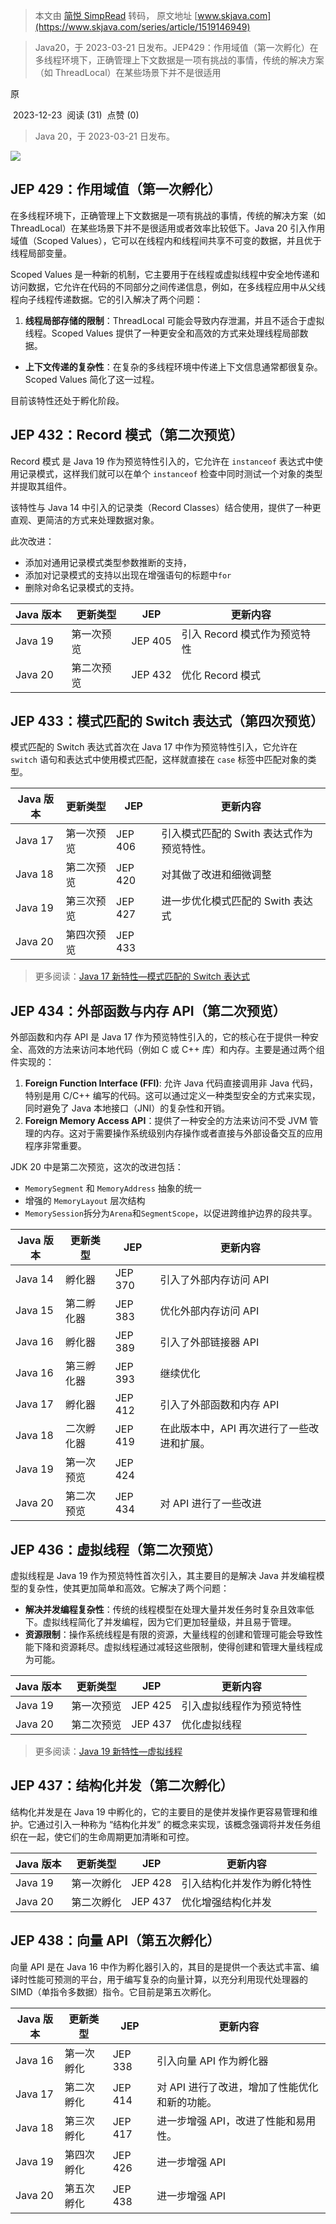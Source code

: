 > 本文由 [简悦 SimpRead](http://ksria.com/simpread/) 转码， 原文地址 [www.skjava.com](https://www.skjava.com/series/article/1519146949)

> Java20，于 2023-03-21 日发布。JEP429：作用域值（第一次孵化）在多线程环境下，正确管理上下文数据是一项有挑战的事情，传统的解决方案（如 ThreadLocal）在某些场景下并不是很适用

原

 2023-12-23  阅读 (31)  点赞 (0)

> Java 20，于 2023-03-21 日发布。

![](https://sike.skjava.com/java-features/202311301000001.png)

**JEP 429**：作用域值（第一次孵化）
-----------------------

在多线程环境下，正确管理上下文数据是一项有挑战的事情，传统的解决方案（如 ThreadLocal）在某些场景下并不是很适用或者效率比较低下。Java 20 引入作用域值（Scoped Values），它可以在线程内和线程间共享不可变的数据，并且优于线程局部变量。

Scoped Values 是一种新的机制，它主要用于在线程或虚拟线程中安全地传递和访问数据，它允许在代码的不同部分之间传递信息，例如，在多线程应用中从父线程向子线程传递数据。它的引入解决了两个问题：

1.  **线程局部存储的限制**：ThreadLocal 可能会导致内存泄漏，并且不适合于虚拟线程。Scoped Values 提供了一种更安全和高效的方式来处理线程局部数据。

*   **上下文传递的复杂性**：在复杂的多线程环境中传递上下文信息通常都很复杂。Scoped Values 简化了这一过程。

目前该特性还处于孵化阶段。

**JEP 432**：Record 模式（第二次预览）
----------------------------

Record 模式 是 Java 19 作为预览特性引入的，它允许在 `instanceof` 表达式中使用记录模式，这样我们就可以在单个 `instanceof` 检查中同时测试一个对象的类型并提取其组件。

该特性与 Java 14 中引入的记录类（Record Classes）结合使用，提供了一种更直观、更简洁的方式来处理数据对象。

此次改进：

*   添加对通用记录模式类型参数推断的支持，
*   添加对记录模式的支持以出现在增强语句的标题中`for`
*   删除对命名记录模式的支持。

<table><thead><tr><th>Java 版本</th><th>更新类型</th><th>JEP</th><th>更新内容</th></tr></thead><tbody><tr><td>Java 19</td><td>第一次预览</td><td>JEP 405</td><td>引入 Record 模式作为预览特性</td></tr><tr><td>Java 20</td><td>第二次预览</td><td>JEP 432</td><td>优化 Record 模式</td></tr></tbody></table>

**JEP 433**：模式匹配的 Switch 表达式（第四次预览）
-----------------------------------

模式匹配的 Switch 表达式首次在 Java 17 中作为预览特性引入，它允许在 `switch` 语句和表达式中使用模式匹配，这样就直接在 `case` 标签中匹配对象的类型。

<table><thead><tr><th>Java 版本</th><th>更新类型</th><th>JEP</th><th>更新内容</th></tr></thead><tbody><tr><td>Java 17</td><td>第一次预览</td><td>JEP 406</td><td>引入模式匹配的 Swith 表达式作为预览特性。</td></tr><tr><td>Java 18</td><td>第二次预览</td><td>JEP 420</td><td>对其做了改进和细微调整</td></tr><tr><td>Java 19</td><td>第三次预览</td><td>JEP 427</td><td>进一步优化模式匹配的 Swith 表达式</td></tr><tr><td>Java 20</td><td>第四次预览</td><td>JEP 433</td><td></td></tr></tbody></table>

> 更多阅读：[Java 17 新特性—模式匹配的 Switch 表达式](https://www.skjava.com/series/article/9479813794)

JEP 434：外部函数与内存 API（第二次预览）
--------------------------

外部函数和内存 API 是 Java 17 作为预览特性引入的，它的核心在于提供一种安全、高效的方法来访问本地代码（例如 C 或 C++ 库）和内存。主要是通过两个组件实现的：

1.  **Foreign Function Interface (FFI)**: 允许 Java 代码直接调用非 Java 代码，特别是用 C/C++ 编写的代码。这可以通过定义一种类型安全的方式来实现，同时避免了 Java 本地接口（JNI）的复杂性和开销。
2.  **Foreign Memory Access API**：提供了一种安全的方法来访问不受 JVM 管理的内存。这对于需要操作系统级别内存操作或者直接与外部设备交互的应用程序非常重要。

JDK 20 中是第二次预览，这次的改进包括：

*   `MemorySegment` 和 `MemoryAddress` 抽象的统一
*   增强的 `MemoryLayout` 层次结构
*   `MemorySession`拆分为`Arena`和`SegmentScope`，以促进跨维护边界的段共享。

<table><thead><tr><th>Java 版本</th><th>更新类型</th><th>JEP</th><th>更新内容</th></tr></thead><tbody><tr><td>Java 14</td><td>孵化器</td><td>JEP 370</td><td>引入了外部内存访问 API</td></tr><tr><td>Java 15</td><td>第二孵化器</td><td>JEP 383</td><td>优化外部内存访问 API</td></tr><tr><td>Java 16</td><td>孵化器</td><td>JEP 389</td><td>引入了外部链接器 API</td></tr><tr><td>Java 16</td><td>第三孵化器</td><td>JEP 393</td><td>继续优化</td></tr><tr><td>Java 17</td><td>孵化器</td><td>JEP 412</td><td>引入了外部函数和内存 API</td></tr><tr><td>Java 18</td><td>二次孵化器</td><td>JEP 419</td><td>在此版本中，API 再次进行了一些改进和扩展。</td></tr><tr><td>Java 19</td><td>第一次预览</td><td>JEP 424</td><td></td></tr><tr><td>Java 20</td><td>第二次预览</td><td>JEP 434</td><td>对 API 进行了一些改进</td></tr></tbody></table>

**JEP 436**：虚拟线程（第二次预览）
-----------------------

虚拟线程是 Java 19 作为预览特性首次引入，其主要目的是解决 Java 并发编程模型的复杂性，使其更加简单和高效。它解决了两个问题：

*   **解决并发编程复杂性**：传统的线程模型在处理大量并发任务时复杂且效率低下。虚拟线程简化了并发编程，因为它们更加轻量级，并且易于管理。
*   **资源限制**：操作系统线程是有限的资源，大量线程的创建和管理可能会导致性能下降和资源耗尽。虚拟线程通过减轻这些限制，使得创建和管理大量线程成为可能。

<table><thead><tr><th>Java 版本</th><th>更新类型</th><th>JEP</th><th>更新内容</th></tr></thead><tbody><tr><td>Java 19</td><td>第一次预览</td><td>JEP 425</td><td>引入虚拟线程作为预览特性</td></tr><tr><td>Java 20</td><td>第二次预览</td><td>JEP 437</td><td>优化虚拟线程</td></tr></tbody></table>

> 更多阅读：[Java 19 新特性—虚拟线程](https://www.skjava.com/series/article/1865448759)

**JEP 437**：结构化并发（第二次孵化）
------------------------

结构化并发是在 Java 19 中孵化的，它的主要目的是使并发操作更容易管理和维护。它通过引入一种称为 “结构化并发” 的概念来实现，该概念强调将并发任务组织在一起，使它们的生命周期更加清晰和可控。

<table><thead><tr><th>Java 版本</th><th>更新类型</th><th>JEP</th><th>更新内容</th></tr></thead><tbody><tr><td>Java 19</td><td>第一次孵化</td><td>JEP 428</td><td>引入结构化并发作为孵化特性</td></tr><tr><td>Java 20</td><td>第二次孵化</td><td>JEP 437</td><td>优化增强结构化并发</td></tr></tbody></table>

**JEP 438**：向量 API（第五次孵化）
-------------------------

向量 API 是在 Java 16 中作为孵化器引入的，其目的是提供一个表达式丰富、编译时性能可预测的平台，用于编写复杂的向量计算，以充分利用现代处理器的 SIMD（单指令多数据）指令。它目前是第五次孵化。

<table><thead><tr><th>Java 版本</th><th>更新类型</th><th>JEP</th><th>更新内容</th></tr></thead><tbody><tr><td>Java 16</td><td>第一次孵化</td><td>JEP 338</td><td>引入向量 API 作为孵化器</td></tr><tr><td>Java 17</td><td>第二次孵化</td><td>JEP 414</td><td>对 API 进行了改进，增加了性能优化和新的功能。</td></tr><tr><td>Java 18</td><td>第三次孵化</td><td>JEP 417</td><td>进一步增强 API，改进了性能和易用性。</td></tr><tr><td>Java 19</td><td>第四次孵化</td><td>JEP 426</td><td>进一步增强 API</td></tr><tr><td>Java 20</td><td>第五次孵化</td><td>JEP 438</td><td>进一步增强 API</td></tr></tbody></table>